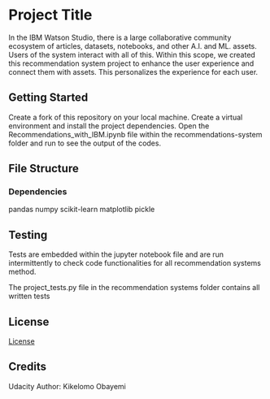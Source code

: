 # Project Title

In the IBM Watson Studio, there is a large collaborative community ecosystem of articles, datasets, notebooks, and other A.I. and ML. assets. Users of the system interact with all of this. Within this scope, we created this recommendation system project to enhance the user experience and connect them with assets. This personalizes the experience for each user.

## Getting Started

Create a fork of this repository on your local machine.
Create a virtual environment and install the project dependencies.
Open the Recommendations_with_IBM.ipynb file within the recommendations-system folder and run to see the output of the codes.

## File Structure

### Dependencies
pandas
numpy
scikit-learn
matplotlib
pickle


## Testing

Tests are embedded within the jupyter notebook file and are run intermittently to check code functionalities for all recommendation systems method.

The project_tests.py file in the recommendation systems folder contains all written tests


## License

[License](LICENSE.txt)

## Credits

Udacity
Author: Kikelomo Obayemi
